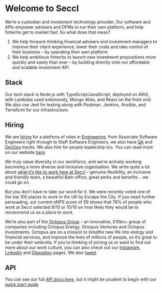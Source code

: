 # Welcome to Seccl

We’re a custodian and investment technology provider. Our software and APIs empower advisers and DFMs to run their own platform, and help fintechs get to market fast. So what does that mean?

1. We help forward-thinking financial advisers and investment managers to improve their client experience, lower their costs and take control of their business – by operating their own platform.
2. We help ambitious fintechs to launch new investment propositions more quickly and easily than ever – by building directly onto our affordable and scalable investment API.
          
## Stack

Our tech stack is Node.js with TypeScript/JavaScript, deployed on AWS, with Lambdas used extensively, Mongo Atlas, and React on the front end.
We also use Jest for testing along with Postman. Jenkins, Ansible, and Terraform for our infrastructure.

## Hiring

We are [hiring](https://seccl.tech/careers/) for a plethora of roles in [Engineering](https://seccl.tech/careers/#career-roles), from Associate Software Engineers right through to Staff Software Engineers, we also have [QA](https://seccl.tech/careers/#career-roles) and [DevOps](https://seccl.tech/careers/#career-roles) tracks. We also hire for people leadership too. You can read more on our website [here](https://seccl.tech/careers/). 

We truly value diversity in our workforce, and we’re actively working becoming a more diverse and inclusive organisation. We write quite a lot about [what it’s like to work here at Seccl](https://seccl.tech/blog/be-you-the-world-will-adjust/) – genuine flexibility, an inclusive and friendly team, a beautiful Bath office, great perks and benefits… we could go on.

But you don’t have to take our word for it. We were recently voted one of the top 100 places to work in the UK by Escape the City. If you need further persuading, our current eNPS score of 59 shows that 78% of people who work at Seccl selected 9/10 or 10/10 on how likely they would be to recommend us as a place to work.

We’re also part of the [Octopus Group](https://octopusgroup.com/) – an innovative, £10bn+ group of companies including Octopus Energy, Octopus Ventures and Octopus Investments. Octopus are on a mission to breathe new life into energy and financial services, and improve the lives of millions of people, so it’s great to be under their umbrella. If you’re thinking of joining us or want to find out more about our work culture, you can also check out our [Instagram](https://www.instagram.com/seccltech/), [LinkedIn](https://www.linkedin.com/company/11050304/admin/) and [Glassdoor](https://www.glassdoor.co.uk/Reviews/Seccl-Reviews-E3185313.htm) pages. We also [tweet](https://twitter.com/SecclTech).

## API

You can see our full [API docs here](https://documenter.getpostman.com/view/9710133/SWE55y81#0c64dc25-f49c-4efe-ab0d-8f47da233723), but it might be prudent to begin with our [quick start guide](https://documenter.getpostman.com/view/9710133/TVK5c1dP)
